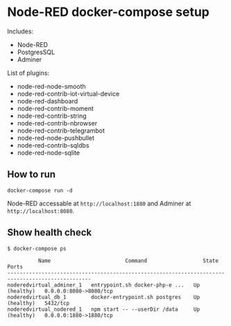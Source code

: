 # Node-RED docker-compose setup

Includes:

- Node-RED
- PostgresSQL
- Adminer

List of plugins:

- node-red-node-smooth
- node-red-contrib-iot-virtual-device
- node-red-dashboard
- node-red-contrib-moment
- node-red-contrib-string
- node-red-contrib-nbrowser
- node-red-contrib-telegrambot
- node-red-node-pushbullet
- node-red-contrib-sqldbs
- node-red-node-sqlite

## How to run

```shell
docker-compose run -d
```

Node-RED accessable at `http://localhost:1880` and Adminer at `http://localhost:8080`.

## Show health check

```shell
$ docker-compose ps

          Name                        Command                  State               Ports
-------------------------------------------------------------------------------------------------
noderedvirtual_adminer_1   entrypoint.sh docker-php-e ...   Up (healthy)   0.0.0.0:8080->8080/tcp
noderedvirtual_db_1        docker-entrypoint.sh postgres    Up (healthy)   5432/tcp
noderedvirtual_nodered_1   npm start -- --userDir /data     Up (healthy)   0.0.0.0:1880->1880/tcp
```
